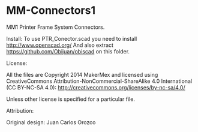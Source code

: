 MM-Connectors1
==============

MM1 Printer Frame System Connectors.

Install:
To use PTR_Conector.scad you need to install http://www.openscad.org/
And also extract https://github.com/Obijuan/obiscad on this folder.

License:

All the files are Copyright 2014 MakerMex and licensed using CreativeCommons Attribution-NonCommercial-ShareAlike 4.0 International (CC BY-NC-SA 4.0): http://creativecommons.org/licenses/by-nc-sa/4.0/

Unless other license is specified for a particular file.

Attribution:

Original design: Juan Carlos Orozco
